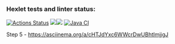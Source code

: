 ### Hexlet tests and linter status:
[![Actions Status](https://github.com/DanielNuud/java-project-71/actions/workflows/hexlet-check.yml/badge.svg)](https://github.com/DanielNuud/java-project-71/actions)
<a href="https://codeclimate.com/github/DanielNuud/java-project-71/maintainability"><img src="https://api.codeclimate.com/v1/badges/aebaa8212e0a97eebbd7/maintainability" /><a><a href="https://codeclimate.com/github/DanielNuud/java-project-71/test_coverage"><img src="https://api.codeclimate.com/v1/badges/aebaa8212e0a97eebbd7/test_coverage" /></a> [![Java CI](https://github.com/DanielNuud/java-project-71/actions/workflows/main.yml/badge.svg)](https://github.com/DanielNuud/java-project-71/actions/workflows/main.yml)

Step 5 - https://asciinema.org/a/cHTJdYxc6WWcrDwUBhtlmjjgJ
